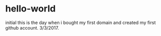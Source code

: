 # hello-world
initial
this is the day when i bought my first domain and created my first github account. 3/3/2017.

